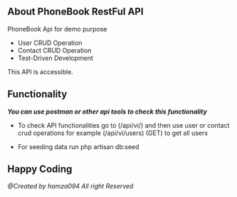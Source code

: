 ## About PhoneBook RestFul API

 PhoneBook Api for demo purpose

- User CRUD Operation
- Contact CRUD Operation
- Test-Driven Development

This API is accessible.

## Functionality
***You can use postman or other api tools to check this functionality***

- To check API functionalities go to (/api/vi/) and then use user or contact crud operations for example (/api/vi/users) (GET) to get all users

- For seeding data run php artisan db:seed

## Happy Coding
<i>@Created by hamza094</i>
<i>All right Reserved</i>

